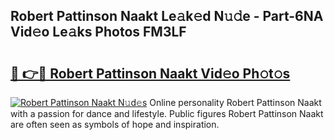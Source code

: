 ## Robert Pattinson Naakt Le𝚊k𝚎d N𝚞𝚍e - Part-6NA Vid𝚎o Le𝚊ks Photos FM3LF

# <h2><a href="http://fb3eul.evod.top/?m=Robert+Pattinson+Naakt">🔗 👉🔴 Robert Pattinson Naakt Vid𝚎o Ph𝚘t𝚘s</a></h2>

[![Robert Pattinson Naakt N𝚞d𝚎s](https://i.imgur.com/8V9OHl7.gif)](http://fb3eul.evod.top/?m=Robert+Pattinson+Naakt)
Online personality Robert Pattinson Naakt with a passion for dance and lifestyle. Public figures Robert Pattinson Naakt are often seen as symbols of hope and inspiration. 
